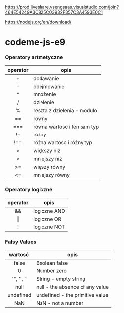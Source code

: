 https://prod.liveshare.vsengsaas.visualstudio.com/join?464E54249A3C825C03932F357C3A4593E0C1


https://nodejs.org/en/download/


# codeme-js-e9

### Operatory artmetyczne
| operator | opis |
| :---: | ---- |
| + | dodawanie |
| - | odejmowanie |
| * | mnożenie |
| / | dzielenie |
| % | reszta z dzielenia - modulo |
| == | równy |
| === | równa wartosc i ten sam typ |
| != | różny |
| !== | różna wartosc i różny typ |
| > | większy niż |
| < | mniejszy niż |
| >= | więszy równy |
| <= | mniejszy równy |

### Operatory logiczne
| operator | opis |
| :---: | ---- |
| && | logiczne AND |
| \|\| | logiczne OR |
| ! | logiczne NOT |

### Falsy Values
| wartosć | opis |
| :---: | --- |
| false | Boolean false |
| 0	| Number zero |
| "", '', `` | String - empty string |
| null | null - the absence of any value |
| undefined	| undefined - the primitive value |
| NaN | NaN - not a number |
